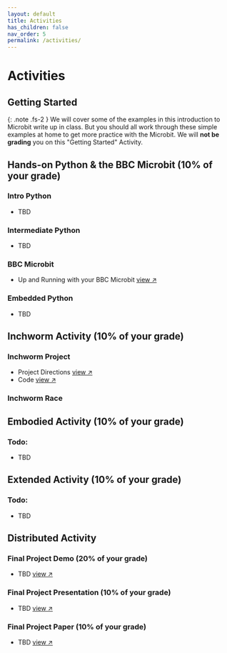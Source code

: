 ```yaml
---
layout: default
title: Activities
has_children: false
nav_order: 5
permalink: /activities/
---
```


# Activities

## Getting Started

{: .note .fs-2 }
We will cover some of the examples in this introduction to Microbit write up in class. But you should all work through these simple examples at home to get more practice with the Microbit. We will **not be grading** you on this "Getting Started" Activity.

## Hands-on Python & the BBC Microbit (10% of your grade)

### Intro Python
- TBD 

### Intermediate Python
- TBD 

### BBC Microbit
- Up and Running with your BBC Microbit <a href="https://microbit.org/get-started/first-steps/introduction/" target="_blank" rel="noopener">view &#x2197;</a>

### Embedded Python
- TBD 

## Inchworm Activity (10% of your grade)
### Inchworm Project

- Project Directions <a href="https://makecode.microbit.org/projects/inchworm" target="_blank" rel="noopener">view &#x2197;</a>
- Code <a href="https://makecode.microbit.org/_Ha2MkTc7kE7P" target="_blank" rel="noopener">view &#x2197;</a>

### Inchworm Race


## Embodied Activity (10% of your grade)
### Todo:
- TBD 


## Extended Activity (10% of your grade)
### Todo:
- TBD 

## Distributed Activity
### Final Project Demo (20% of your grade)
- TBD <a href="#" target="_blank" rel="noopener">view &#x2197;</a>

### Final Project Presentation (10% of your grade)
- TBD <a href="#" target="_blank" rel="noopener">view &#x2197;</a>

### Final Project Paper (10% of your grade)
- TBD <a href="#" target="_blank" rel="noopener">view &#x2197;</a>